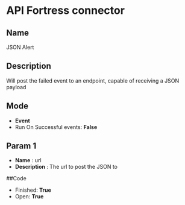 # API Fortress connector

## Name
JSON Alert

## Description
Will post the failed event to an endpoint, capable of receiving a JSON payload

## Mode
* **Event**
* Run On Successful events: **False**

## Param 1
* **Name** : url
* **Description** : The url to post the JSON to

##Code
* Finished: **True**
* Open: **True**
